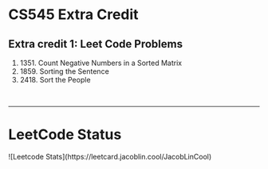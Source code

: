 <h1>CS545 Extra Credit</h1>
<h2>Extra credit 1: Leet Code Problems</h2>
<ol>
  <li>1351. Count Negative Numbers in a Sorted Matrix</li>
  <li>1859. Sorting the Sentence</li>
  <li>2418. Sort the People</li>
</ol>
<br/>

<hr/>
<h1>LeetCode Status</h1>
![Leetcode Stats](https://leetcard.jacoblin.cool/JacobLinCool)
